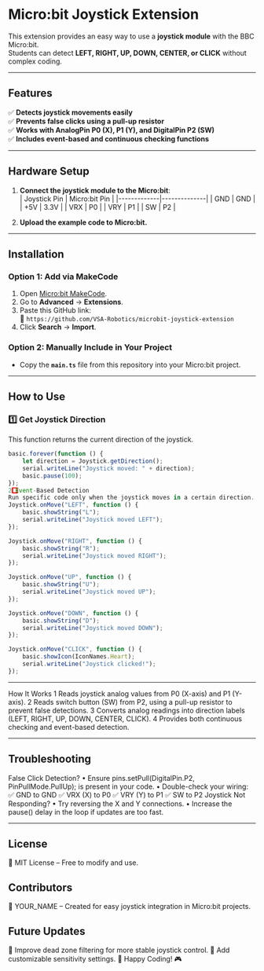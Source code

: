 # Micro:bit Joystick Extension

This extension provides an easy way to use a **joystick module** with the BBC Micro:bit.  
Students can detect **LEFT, RIGHT, UP, DOWN, CENTER, or CLICK** without complex coding.

---

## Features
✅ **Detects joystick movements easily**  
✅ **Prevents false clicks using a pull-up resistor**  
✅ **Works with AnalogPin P0 (X), P1 (Y), and DigitalPin P2 (SW)**  
✅ **Includes event-based and continuous checking functions**  

---

## Hardware Setup
1. **Connect the joystick module to the Micro:bit**:  
   | Joystick Pin | Micro:bit Pin |
   |-------------|--------------|
   | GND         | GND          |
   | +5V        | 3.3V         |
   | VRX        | P0           |
   | VRY        | P1           |
   | SW         | P2           |

2. **Upload the example code to Micro:bit.**  

---

## Installation

### **Option 1: Add via MakeCode**
1. Open [Micro:bit MakeCode](https://makecode.microbit.org/).
2. Go to **Advanced** → **Extensions**.
3. Paste this GitHub link:  
   📌 `https://github.com/VSA-Robotics/microbit-joystick-extension`
4. Click **Search** → **Import**.

### **Option 2: Manually Include in Your Project**
- Copy the **`main.ts`** file from this repository into your Micro:bit project.

---

## How to Use

### **1️⃣ Get Joystick Direction**
This function returns the current direction of the joystick.

```typescript
basic.forever(function () {
    let direction = Joystick.getDirection();
    serial.writeLine("Joystick moved: " + direction);
    basic.pause(100);
});
2️⃣ Event-Based Detection
Run specific code only when the joystick moves in a certain direction.
Joystick.onMove("LEFT", function () {
    basic.showString("L");
    serial.writeLine("Joystick moved LEFT");
});

Joystick.onMove("RIGHT", function () {
    basic.showString("R");
    serial.writeLine("Joystick moved RIGHT");
});

Joystick.onMove("UP", function () {
    basic.showString("U");
    serial.writeLine("Joystick moved UP");
});

Joystick.onMove("DOWN", function () {
    basic.showString("D");
    serial.writeLine("Joystick moved DOWN");
});

Joystick.onMove("CLICK", function () {
    basic.showIcon(IconNames.Heart);
    serial.writeLine("Joystick clicked!");
});
```

---

How It Works
	1	Reads joystick analog values from P0 (X-axis) and P1 (Y-axis).
	2	Reads switch button (SW) from P2, using a pull-up resistor to prevent false detections.
	3	Converts analog readings into direction labels (LEFT, RIGHT, UP, DOWN, CENTER, CLICK).
	4	Provides both continuous checking and event-based detection.

---

## Troubleshooting
False Click Detection?
	•	Ensure pins.setPull(DigitalPin.P2, PinPullMode.PullUp); is present in your code.
	•	Double-check your wiring: ✅ GND to GND ✅ VRX (X) to P0 ✅ VRY (Y) to P1 ✅ SW to P2
Joystick Not Responding?
	•	Try reversing the X and Y connections.
	•	Increase the pause() delay in the loop if updates are too fast.

---

## License
📜 MIT License – Free to modify and use.

## Contributors
👤 YOUR_NAME – Created for easy joystick integration in Micro:bit projects.

## Future Updates
🔹 Improve dead zone filtering for more stable joystick control. 🔹 Add customizable sensitivity settings.
🚀 Happy Coding! 🎮
